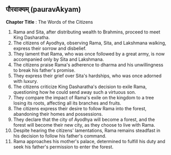 ## पौरवाक्यम् (pauravAkyam)

**Chapter Title** : The Words of the Citizens

1. Rama and Sita, after distributing wealth to Brahmins, proceed to meet King Dasharatha.
2. The citizens of Ayodhya, observing Rama, Sita, and Lakshmana walking, express their sorrow and disbelief.
3. They lament that Rama, who was once followed by a great army, is now accompanied only by Sita and Lakshmana.
4. The citizens praise Rama's adherence to dharma and his unwillingness to break his father's promise.
5. They express their grief over Sita's hardships, who was once adorned with luxury.
6. The citizens criticize King Dasharatha's decision to exile Rama, questioning how he could send away such a virtuous son.
7. They compare the impact of Rama's exile on the kingdom to a tree losing its roots, affecting all its branches and fruits.
8. The citizens express their desire to follow Rama into the forest, abandoning their homes and possessions.
9. They declare that the city of Ayodhya will become a forest, and the forest will become their new city, as they choose to live with Rama.
10. Despite hearing the citizens' lamentations, Rama remains steadfast in his decision to follow his father's command.
11. Rama approaches his mother's palace, determined to fulfill his duty and seek his father's permission to enter the forest.
